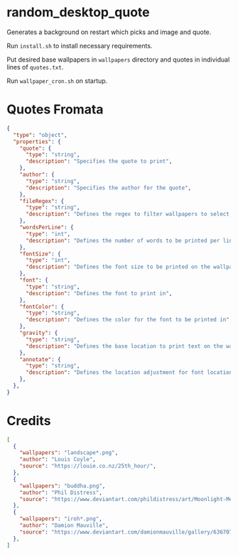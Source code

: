# random_desktop_quote
Generates a background on restart which picks and image and quote.

Run `install.sh` to install necessary requirements.

Put desired base wallpapers in `wallpapers` directory and quotes in individual lines of `quotes.txt`.

Run `wallpaper_cron.sh` on startup.

# Quotes Fromata

```json
{
  "type": "object",
  "properties": {
    "quote": {
      "type": "string",
      "description": "Specifies the quote to print",
    },
    "author": {
      "type": "string",
      "description": "Specifies the author for the quote",
    },
    "fileRegex": {
      "type": "string",
      "description": "Defines the regex to filter wallpapers to select from",
    },
    "wordsPerLine": {
      "type": "int",
      "description": "Defines the number of words to be printed per line on the wallpaper",
    },
    "fontSize": {
      "type": "int",
      "description": "Defines the font size to be printed on the wallpaper",
    },
    "font": {
      "type": "string",
      "description": "Defines the font to print in",
    },
    "fontColor": {
      "type": "string",
      "description": "Defines the color for the font to be printed in",
    },
    "gravity": {
      "type": "string",
      "description": "Defines the base location to print text on the wallpaper",
    },
    "annotate": {
      "type": "string",
      "description": "Defines the location adjustment for font location to be printed",
    },
  },
}
```

# Credits

```json
[
  {
    "wallpapers": "landscape*.png",
    "author": "Louis Coyle",
    "source": "https://louie.co.nz/25th_hour/",
  },
  {
    "wallpapers": "buddha.png",
    "author": "Phil Distress",
    "source": "https://www.deviantart.com/phildistress/art/Moonlight-Meditation-811660312",
  },
  {
    "wallpapers": "iroh*.png",
    "author": "Damion Mauville",
    "source": "https://www.deviantart.com/damionmauville/gallery/63670706/avatar-wallpapers",
  },
]
```
